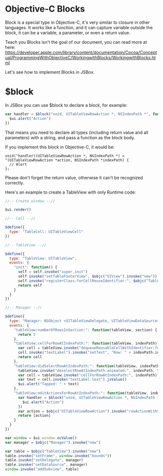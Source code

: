 # Objective-C Blocks

Block is a special type in Objective-C, it's very similar to closure in other languages. It works like a function, and it can capture variable outside the block, it can be a variable, a parameter, or even a return value.

Teach you Blocks isn't the goal of our document, you can read more at here: https://developer.apple.com/library/content/documentation/Cocoa/Conceptual/ProgrammingWithObjectiveC/WorkingwithBlocks/WorkingwithBlocks.html

Let's see how to implement Blocks in JSBox.

# $block

In JSBox you can use $block to declare a block, for example:

```js
var handler = $block("void, UITableViewRowAction *, NSIndexPath *", function(action, indexPath) {
  $ui.alert("Action")
})
```

That means you need to declare all types (including return value and all parameters) with a string, and pass a function as the block body.

If you implement this block in Objective-C, it would be:

```objc
void(^handler)(UITableViewRowAction *, NSIndexPath *) = ^(UITableViewRowAction *action, NSIndexPath *indexPath) {
  // Alert
};
```

Please don't forget the return value, otherwise it can't be recognized correctly.

Here's an example to create a TableView with only Runtime code:

```js
//-- Create window --//

$ui.render()

//-- Cell --//

$define({
  type: "TableCell: UITableViewCell"
})

//-- TableView --//

$define({
  type: "TableView: UITableView",
  events: {
    "init": function() {
      self = self.invoke("super.init")
      self.invoke("setTableFooterView", $objc("UIView").invoke("new"))
      self.invoke("registerClass:forCellReuseIdentifier:", $objc("TableCell").invoke("class"), "identifier")
      return self
    }
  }
})

//-- Manager --//

$define({
  type: "Manager: NSObject <UITableViewDelegate, UITableViewDataSource>",
  events: {
    "tableView:numberOfRowsInSection:": function(tableView, section) {
      return 5
    },
    "tableView:cellForRowAtIndexPath:": function(tableView, indexPath) {
      var cell = tableView.invoke("dequeueReusableCellWithIdentifier:forIndexPath:", "identifier", indexPath)
      cell.invoke("textLabel").invoke("setText", "Row: " + indexPath.invoke("row"))
      return cell
    },
    "tableView:didSelectRowAtIndexPath:": function(tableView, indexPath) {
      tableView.invoke("deselectRowAtIndexPath:animated:", indexPath, true)
      var cell = tableView.invoke("cellForRowAtIndexPath:", indexPath)
      var text = cell.invoke("textLabel.text").jsValue()
      $ui.alert("Tapped: " + text)
    },
    "tableView:editActionsForRowAtIndexPath:": function(tableView, indexPath) {
      var handler = $block("void, UITableViewRowAction *, NSIndexPath *", function(action, indexPath) {
        $ui.alert("Action")
      })
      var action = $objc("UITableViewRowAction").invoke("rowActionWithStyle:title:handler:", 1, "Foobar", handler)
      return [action]
    }
  }
})

var window = $ui.window.ocValue()
var manager = $objc("Manager").invoke("new")

var table = $objc("TableView").invoke("new")
table.invoke("setFrame", window.invoke("bounds"))
table.invoke("setDelegate", manager)
table.invoke("setDataSource", manager)
window.invoke("addSubview", table)
```